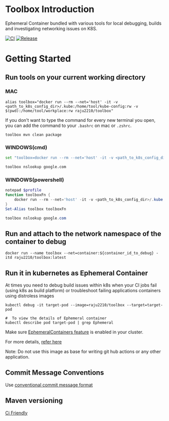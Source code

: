 # Toolbox Introduction
Ephemeral Container bundled with various tools for local debugging, builds and investigating networking issues on K8S.

[![CI](https://github.com/rajesh-kumar/toolbox-container/workflows/CI/badge.svg)](https://github.com/rajesh-kumar/toolbox-container/actions?query=branch%3Amaster)
[![Release](https://github.com/rajesh-kumar/toolbox-container/workflows/Release/badge.svg)](https://github.com/rajesh-kumar/toolbox-container/actions?query=branch%3Amaster)


# Getting Started

## Run tools on your current working directory
### MAC

```shell script
alias toolbox="docker run --rm --net='host' -it -v <path_to_k8s_config_dir>/.kube:/home/tool/kube-config:rw -v $(pwd):/home/tool/workplace:rw raju2210/toolbox"
```
If you don't want to type the command for every new terminal you open, you can add the command to your `.bashrc` on mac or `.zshrc`.

```shell script
toolbox mvn clean package
```

### WINDOWS(cmd)

```bash script
set "toolbox=docker run --rm --net='host' -it -v <path_to_k8s_config_dir>/.kube:/home/tool/kube-config -v %cd%:/home/tool/workplace raju2210/toolbox"

toolbox nslookup google.com
```

### WINDOWS(powershell)

```powershell script
notepad $profile
function toolboxFn {
    docker run --rm --net='host' -it -v <path_to_k8s_config_dir>/.kube:/home/tool/kube-config -v ${PWD}:/home/tool/workplace raju2210/toolbox
}
Set-Alias toolbox toolboxFn

toolbox nslookup google.com
```

## Run and attach to the network namespace of the container to debug
```shell script
docker run --name toolbox --net=container:${container_id_to_debug} -itd raju2210/toolbox:latest
```

## Run it in kubernetes as Ephemeral Container

At times you need to debug build issues within k8s when your CI jobs fail (using k8s as build platform) or troubleshoot failing applications containers using distroless images  

```shell script
kubectl debug -it target-pod --image=raju2210/toolbox --target=target-pod
```

```shell script
#  To view the details of Ephemeral container
kubectl describe pod target-pod | grep Ephemeral
```

Make sure [EphemeralContainers feature](https://kubernetes.io/docs/reference/command-line-tools-reference/feature-gates/) is enabled in your cluster.

For more details, [refer here](https://kubernetes.io/docs/tasks/debug-application-cluster/debug-running-pod/#ephemeral-container)

Note: Do not use this image as base for writing git hub actions or any other application.

## Commit Message Conventions

Use [conventional commit message format](https://www.conventionalcommits.org/en/v1.0.0/)

## Maven versioning

[Ci Friendly](https://maven.apache.org/maven-ci-friendly.html)
